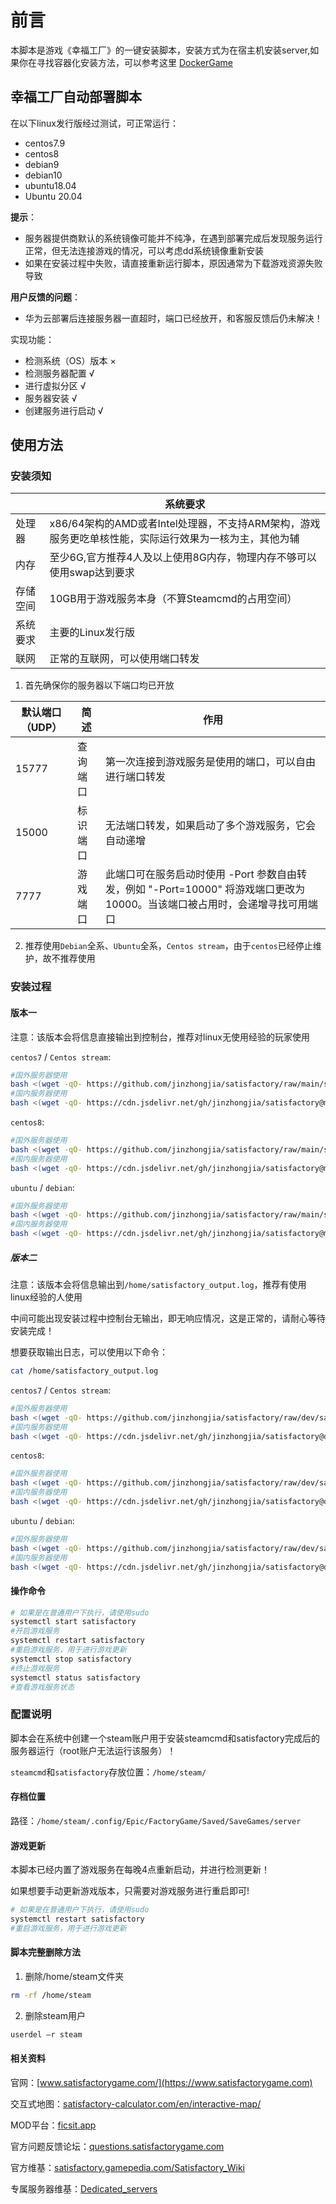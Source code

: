 # 前言

本脚本是游戏《幸福工厂》的一键安装脚本，安装方式为在宿主机安装server,如果你在寻找容器化安装方法，可以参考这里 [DockerGame](https://github.com/jinzhongjia/DockerGame/blob/main/Satisfactory/README_CN.md)

## 幸福工厂自动部署脚本

在以下linux发行版经过测试，可正常运行：

* centos7.9
* centos8
* debian9
* debian10
* ubuntu18.04
* Ubuntu 20.04

**提示**：

* 服务器提供商默认的系统镜像可能并不纯净，在遇到部署完成后发现服务运行正常，但无法连接游戏的情况，可以考虑dd系统镜像重新安装
* 如果在安装过程中失败，请直接重新运行脚本，原因通常为下载游戏资源失败导致

**用户反馈的问题**：

* 华为云部署后连接服务器一直超时，端口已经放开，和客服反馈后仍未解决！

实现功能：

* 检测系统（OS）版本 ×
* 检测服务器配置 √
* 进行虚拟分区  √
* 服务器安装  √
* 创建服务进行启动  √

## 使用方法

### 安装须知

|        |                                           系统要求                                              |
|--------|------------------------------------------------------------------------------------------------|
|处理器  |x86/64架构的AMD或者Intel处理器，不支持ARM架构，游戏服务更吃单核性能，实际运行效果为一核为主，其他为辅   |
|内存    |至少6G,官方推荐4人及以上使用8G内存，物理内存不够可以使用swap达到要求                                 |
|存储空间|10GB用于游戏服务本身（不算Steamcmd的占用空间）                                                     |
|系统要求|主要的Linux发行版                                                                                |
|联网    |正常的互联网，可以使用端口转发                                                                    |

1. 首先确保你的服务器以下端口均已开放

|默认端口（UDP）|简述|作用|
|--------------|----|---|
|15777|查询端口   |第一次连接到游戏服务是使用的端口，可以自由进行端口转发|
|15000|标识端口   |无法端口转发，如果启动了多个游戏服务，它会自动递增|
|7777 |游戏端口   |此端口可在服务启动时使用 -Port 参数自由转发，例如 "-Port=10000" 将游戏端口更改为 10000。当该端口被占用时，会递增寻找可用端口|

2. 推荐使用`Debian`全系、`Ubuntu`全系，`Centos stream`，由于`centos`已经停止维护，故不推荐使用

### 安装过程

#### 版本一

注意：该版本会将信息直接输出到控制台，推荐对linux无使用经验的玩家使用

`centos7` / `Centos stream`:

```bash
#国外服务器使用
bash <(wget -qO- https://github.com/jinzhongjia/satisfactory/raw/main/satisfactory_c7.sh)
#国内服务器使用
bash <(wget -qO- https://cdn.jsdelivr.net/gh/jinzhongjia/satisfactory@main/satisfactory_c7.sh)
```

`centos8`:

```bash
#国外服务器使用
bash <(wget -qO- https://github.com/jinzhongjia/satisfactory/raw/main/satisfactory_c8.sh)
#国内服务器使用
bash <(wget -qO- https://cdn.jsdelivr.net/gh/jinzhongjia/satisfactory@main/satisfactory_c8.sh)
```

`ubuntu` / `debian`:

```bash
#国外服务器使用
bash <(wget -qO- https://github.com/jinzhongjia/satisfactory/raw/main/satisfactory_d.sh)
#国内服务器使用
bash <(wget -qO- https://cdn.jsdelivr.net/gh/jinzhongjia/satisfactory@main/satisfactory_d.sh)
```

##### 版本二

注意：该版本会将信息输出到`/home/satisfactory_output.log`，推荐有使用linux经验的人使用

中间可能出现安装过程中控制台无输出，即无响应情况，这是正常的，请耐心等待安装完成！

想要获取输出日志，可以使用以下命令：

```bash
cat /home/satisfactory_output.log
```

`centos7` / `Centos stream`:

```bash
#国外服务器使用
bash <(wget -qO- https://github.com/jinzhongjia/satisfactory/raw/dev/satisfactory_c7.sh)
#国内服务器使用
bash <(wget -qO- https://cdn.jsdelivr.net/gh/jinzhongjia/satisfactory@dev/satisfactory_c7.sh)
```

`centos8`:

```bash
#国外服务器使用
bash <(wget -qO- https://github.com/jinzhongjia/satisfactory/raw/dev/satisfactory_c8.sh)
#国内服务器使用
bash <(wget -qO- https://cdn.jsdelivr.net/gh/jinzhongjia/satisfactory@dev/satisfactory_c8.sh)
```

`ubuntu` / `debian`:

```bash
#国外服务器使用
bash <(wget -qO- https://github.com/jinzhongjia/satisfactory/raw/dev/satisfactory_d.sh)
#国内服务器使用
bash <(wget -qO- https://cdn.jsdelivr.net/gh/jinzhongjia/satisfactory@dev/satisfactory_d.sh)
```

#### 操作命令

```bash
# 如果是在普通用户下执行，请使用sudo
systemctl start satisfactory
#开启游戏服务
systemctl restart satisfactory
#重启游戏服务，用于进行游戏更新
systemctl stop satisfactory
#终止游戏服务
systemctl status satisfactory
#查看游戏服务状态
```

### 配置说明

脚本会在系统中创建一个steam账户用于安装steamcmd和satisfactory完成后的服务器运行（root账户无法运行该服务）！

`steamcmd`和`satisfactory`存放位置：`/home/steam/`

#### 存档位置

路径：`/home/steam/.config/Epic/FactoryGame/Saved/SaveGames/server`

#### 游戏更新

本脚本已经内置了游戏服务在每晚4点重新启动，并进行检测更新！

如果想要手动更新游戏版本，只需要对游戏服务进行重启即可!

```bash
# 如果是在普通用户下执行，请使用sudo
systemctl restart satisfactory
#重启游戏服务，用于进行游戏更新
```

#### 脚本完整删除方法

1. 删除/home/steam文件夹

```bash
rm -rf /home/steam
```

2. 删除steam用户

```bash
userdel –r steam
```

#### 相关资料

官网：[www.satisfactorygame.com/](https://www.satisfactorygame.com)

交互式地图：[satisfactory-calculator.com/en/interactive-map/](https://satisfactory-calculator.com/en/interactive-map/)

MOD平台：[ficsit.app](https://ficsit.app)

官方问题反馈论坛：[questions.satisfactorygame.com](https://questions.satisfactorygame.com/)

官方维基：[satisfactory.gamepedia.com/Satisfactory_Wiki](https://satisfactory.gamepedia.com/Satisfactory_Wiki)

专属服务器维基：[Dedicated_servers](https://satisfactory.fandom.com/wiki/Dedicated_servers)
